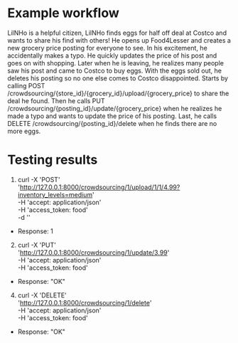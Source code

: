 
# Example workflow
LilNHo is a helpful citizen, LilNHo finds eggs for half off deal at Costco and wants to share his find with others! He opens up Food4Lesser and creates a new grocery price posting for everyone to see. In his excitement, he accidentally makes a typo. He quickly updates the price of his post and goes on with shopping. Later when he is leaving, he realizes many people saw his post and came to Costco to buy eggs. With the eggs sold out, he deletes his posting so no one else comes to Costco disappointed.
Starts by calling POST /crowdsourcing/{store_id}/{grocery_id}/upload/{grocery_price} to share the deal he found. Then he calls PUT /crowdsourcing/{posting_id}/update/{grocery_price} when he realizes he made a typo and wants to update the price of his posting. Last, he calls DELETE /crowdsourcing/{posting_id}/delete when he finds there are no more eggs.

# Testing results
1. curl -X 'POST' \
  'http://127.0.0.1:8000/crowdsourcing/1/upload/1/1/4.99?inventory_levels=medium' \
  -H 'accept: application/json' \
  -H 'access_token: food' \
  -d ''
- Response: 1 
 
2. curl -X 'PUT' \
  'http://127.0.0.1:8000/crowdsourcing/1/update/3.99' \
  -H 'accept: application/json' \
  -H 'access_token: food'
- Response: "OK"

4. curl -X 'DELETE' \
  'http://127.0.0.1:8000/crowdsourcing/1/delete' \
  -H 'accept: application/json' \
  -H 'access_token: food'
- Response: "OK"
